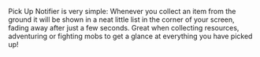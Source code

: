 Pick Up Notifier is very simple: Whenever you collect an item from the ground it will be shown in a neat little list in the corner of your screen, fading away after just a few seconds. Great when collecting resources, adventuring or fighting mobs to get a glance at everything you have picked up!